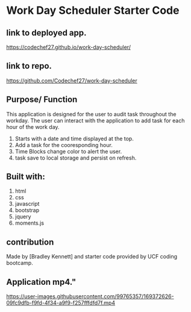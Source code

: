 # Work Day Scheduler Starter Code

## link to deployed app.
https://codechef27.github.io/work-day-scheduler/

## link to repo.
https://github.com/Codechef27/work-day-scheduler

## Purpose/ Function
This application is designed for the user to audit task throughout the workday.
The user can interact with the application to add task for each hour of the work day. 

1. Starts with a date and time displayed at the top. 
2. Add a task for the cooresponding hour.
3. Time Blocks change color to alert the user. 
4. task save to local storage and persist on refresh.

## Built with:

1. html
2. css
3. javascript
4. bootstrap
5. jquery
6. moments.js

## contribution
Made by [Bradley Kennett] and starter code provided by UCF coding bootcamp.

## Application mp4."

https://user-images.githubusercontent.com/99765357/169372626-09fc9dfb-f9fd-4f34-a9f9-f257fffdfd7f.mp4

